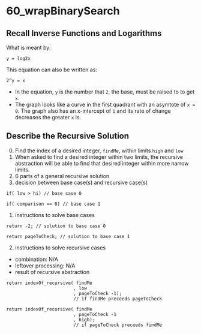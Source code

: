# 60_wrapBinarySearch

## Recall Inverse Functions and Logarithms
What is meant by:
```
y = log2x
```
This equation can also be written as:
```
2^y = x
```
- In the equation, `y` is the number that `2`, the base, must be raised to to get `x`.
- The graph looks like a curve in the first quadrant with an asymtote of `x = 0`. The graph also has an x-intercept of `1` and its rate of change decreases the greater `x` is.

## Describe the Recursive Solution
0. Find the index of a desired integer, `findMe`, within limits `high` and `low`
1. When asked to find a desired integer within two limits, the recursive abstraction will be able to find that desired integer within more narrow limits.
2. 6 parts of a general recursive solution
0. decision between base case(s) and recursive case(s)
```
if( low > hi) // base case 0

if( comparison == 0) // base case 1
```
1. instructions to solve base cases
```
return -2; // solution to base case 0

return pageToCheck; // solution to base case 1
```
2. instructions to solve recursive cases
- combination: N/A
- leftover processing: N/A
- result of recursive abstraction
```
return indexOf_recursive( findMe
                         , low
                         , pageToCheck -1); 
                         // if findMe preceeds pageToCheck

return indexOf_recursive( findMe
                         , pageToCheck -1
                         , high); 
                         // if pageToCheck preceeds findMe
```